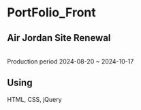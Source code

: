# PortFolio_Front

<h2>Air Jordan Site Renewal</h2><br>
Production period
2024-08-20 ~ 2024-10-17

<h2>Using</h2>
HTML, CSS, jQuery
